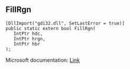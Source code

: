 ## FillRgn

```
[DllImport("gdi32.dll", SetLastError = true)]
public static extern bool FillRgn(
   IntPtr hdc,
   IntPtr hrgn,
   IntPtr hbr
);
```

Microsoft documentation: [Link](https://docs.microsoft.com/en-us/windows/win32/api/wingdi/nf-wingdi-fillrgn)
